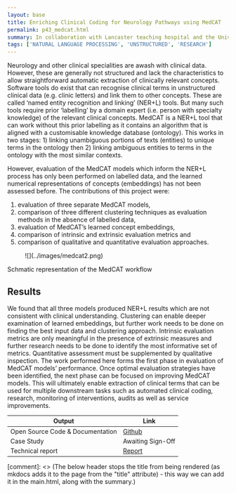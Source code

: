 ```yaml
---
layout: base
title: Enriching Clinical Coding for Neurology Pathways using MedCAT
permalink: p43_medcat.html
summary: In collaboration with Lancaster teaching hospital and the University of Lancaster we aim to apply MedCat (an automated named entity recognition with linkage algorithm) to neurology letters to identify related SNOMED CT coding.
tags: ['NATURAL LANGUAGE PROCESSING', 'UNSTRUCTURED', 'RESEARCH']
---
```


Neurology and other clinical specialities are awash with clinical data. However, these are generally not structured and lack the characteristics to allow straightforward automatic extraction of clinically relevant concepts. Software tools do exist that can recognise clinical terms in unstructured clinical data (e.g. clinic letters) and link them to other concepts. These are called ‘named entity recognition and linking’ (NER+L) tools. But many such tools require prior ‘labelling’ by a domain expert (i.e. person with specialty knowledge) of the relevant clinical concepts. MedCAT is a NER+L tool that can work without this prior labelling as it contains an algorithm that is aligned with a customisable knowledge database (ontology). This works in two stages: 1) linking unambiguous portions of texts (entities) to unique terms in the ontology then 2) linking ambiguous entities to terms in the ontology with the most similar contexts. 

However, evaluation of the MedCAT models which inform the NER+L process has only been performed on labelled data, and the learned numerical representations of concepts (embeddings) has not been assessed before.  The contributions of this project were: 

1. evaluation of three separate MedCAT models, 
2. comparison of three different clustering techniques as evaluation methods in the absence of labelled data, 
3. evaluation of MedCAT’s learned concept embeddings, 
4. comparison of intrinsic and extrinsic evaluation metrics and 
5. comparison of qualitative and quantitative evaluation approaches. 

<figure markdown>
![](../images/medcat2.png)
</figure>
<figcaption>Schmatic representation of the MedCAT workflow</figcaption>

## Results
We found that all three models produced NER+L results which are not consistent with clinical understanding. Clustering can enable deeper examination of learned embeddings, but further work needs to be done on finding the best input data and clustering approach. Intrinsic evaluation metrics are only meaningful in the presence of extrinsic measures and further research needs to be done to identify the most informative set of metrics. Quantitative assessment must be supplemented by qualitative inspection. The work performed here forms the first phase in evaluation of MedCAT models’ performance. Once optimal evaluation strategies have been identified, the next phase can be focused on improving MedCAT models. This will ultimately enable extraction of clinical terms that can be used for multiple downstream tasks such as automated clinical coding, research, monitoring of interventions, audits as well as service improvements.

| Output | Link |
| ---- | ---- |
| Open Source Code & Documentation | [Github](https://github.com/nhsengland) |
| Case Study | Awaiting Sign-Off |
| Technical report | [Report](https://github.com/nhsengland/P43_LTHMedCat/blob/main/report/MedCAT_Neurology_Report.pdf) |

[comment]: <> (The below header stops the title from being rendered (as mkdocs adds it to the page from the "title" attribute) - this way we can add it in the main.html, along with the summary.)
#

